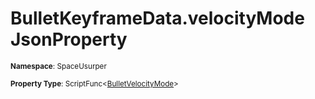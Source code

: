 # BulletKeyframeData.velocityMode JsonProperty

<small>**Namespace**: SpaceUsurper</small>

<small>**Property Type**: ScriptFunc&lt;[BulletVelocityMode](../BulletVelocityMode.md)&gt;</small>

